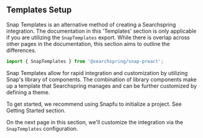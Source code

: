 ## Templates Setup

Snap Templates is an alternative method of creating a Searchspring integration. The documentation in this 'Templates' section is only applicable if you are utilizing the `SnapTemplates` export. While there is overlap across other pages in the documentation, this section aims to outline the differences.

```jsx
import { SnapTemplates } from '@searchspring/snap-preact';
```

Snap Templates allow for rapid integration and customization by utilizing Snap's library of components. The combination of library components make up a template that Searchspring manages and can be further customized by defining a theme.

To get started, we recommend using Snapfu to initialize a project. See Getting Started section.

On the next page in this section, we'll customize the integration via the `SnapTemplates` configuration.